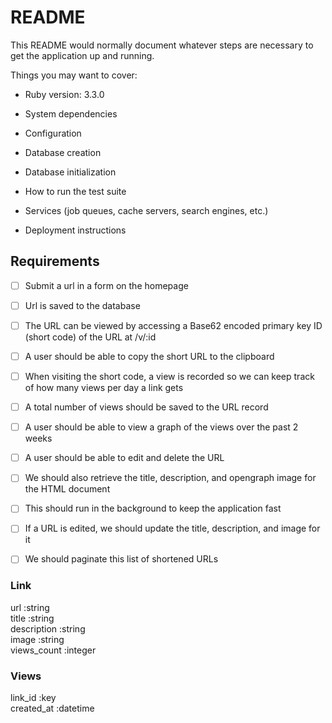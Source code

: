 # README

This README would normally document whatever steps are necessary to get the
application up and running.

Things you may want to cover:

* Ruby version: 3.3.0

* System dependencies

* Configuration

* Database creation

* Database initialization

* How to run the test suite

* Services (job queues, cache servers, search engines, etc.)

* Deployment instructions

## Requirements

*  [ ] Submit a url in a form on the homepage  
*  [ ] Url is saved to the database
*  [ ] The URL can be viewed by accessing a Base62 encoded primary key ID (short code) of the URL at /v/:id
*  [ ] A user should be able to copy the short URL to the clipboard
*  [ ] When visiting the short code, a view is recorded so we can keep track of how many views per day a link gets
*  [ ] A total number of views should be saved to the URL record
*  [ ] A user should be able to view a graph of the views over the past 2 weeks
*  [ ] A user should be able to edit and delete the URL
*  [ ] We should also retrieve the title, description, and opengraph image for the HTML document
*  [ ] This should run in the background to keep the application fast
*  [ ] If a URL is edited, we should update the title, description, and image for it
*  [ ] We should paginate this list of shortened URLs


### Link
url         :string  
title       :string  
description :string  
image       :string  
views_count :integer

### Views
link_id     :key  
created_at  :datetime
